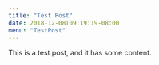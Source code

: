 ```yaml
---
title: "Test Post"
date: 2018-12-08T09:19:19-08:00
menu: "TestPost"
---
```

This is a test post, and it has some content.
